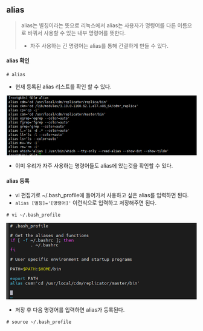 ## alias

> alias는 별칭이라는 뜻으로 리눅스에서 alias는 사용자가 명령어를 다른 이름으로 바꿔서 사용할 수 있는 내부 명령어를 뜻한다.
>
> - 자주 사용하는 긴 명령어는 alias를 통해 간결하게 만들 수 있다.



####  alias 확인

```
# alias
```

- 현재 등록된 alias 리스트를 확인 할 수 있다.

![alias](images/alias.PNG)

- 이미 우리가 자주 사용하는 명령어들도 alias에 있는것을 확인할 수 있다.



#### alias 등록

- vi 편집기로 ~/.bash_profile에 들어가서 사용하고 싶은 alias를 입력하면 된다.
- `alias [별칭]='[명령어]'` 이런식으로 입력하고 저장해주면 된다.

```
# vi ~/.bash_profile
```

![aliasvi](images/aliasvi.PNG)

- 저장 후 다음 명령어를 입력하면 alias가 등록된다.

```
# source ~/.bash_profile
```

